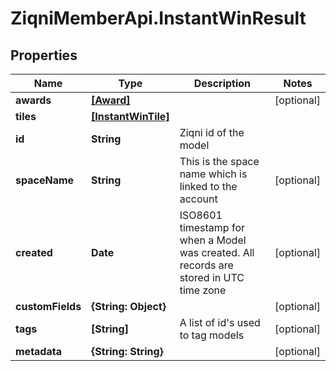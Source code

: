 # ZiqniMemberApi.InstantWinResult

## Properties

Name | Type | Description | Notes
------------ | ------------- | ------------- | -------------
**awards** | [**[Award]**](Award.md) |  | [optional] 
**tiles** | [**[InstantWinTile]**](InstantWinTile.md) |  | 
**id** | **String** | Ziqni id of the model | 
**spaceName** | **String** | This is the space name which is linked to the account | [optional] 
**created** | **Date** | ISO8601 timestamp for when a Model was created. All records are stored in UTC time zone | [optional] 
**customFields** | **{String: Object}** |  | [optional] 
**tags** | **[String]** | A list of id&#39;s used to tag models | [optional] 
**metadata** | **{String: String}** |  | [optional] 


